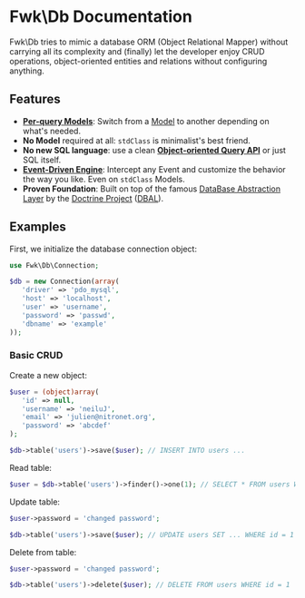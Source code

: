 # Fwk\Db Documentation

Fwk\Db tries to mimic a database ORM (Object Relational Mapper) without carrying all its complexity and (finally) let the developer enjoy CRUD operations, object-oriented entities and relations without configuring anything.

## Features

- **[Per-query Models](./finder.md)**: Switch from a [Model](./models.md) to another depending on what's needed.
- **No Model** required at all: ```stdClass``` is minimalist's best friend.
- **No new SQL language**: use a clean **[Object-oriented Query API](./query.md)** or just SQL itself.
- **[Event-Driven Engine](./events.md)**: Intercept any Event and customize the behavior the way you like. Even on ```stdClass``` Models.
- **Proven Foundation**: Built on top of the famous [DataBase Abstraction Layer](http://www.doctrine-project.org/projects/dbal.html) by the [Doctrine Project](http://www.doctrine-project.org) ([DBAL](https://github.com/doctrine/dbal)).


## Examples

First, we initialize the database connection object:

``` php
use Fwk\Db\Connection;

$db = new Connection(array(
   'driver' => 'pdo_mysql',
   'host' => 'localhost',
   'user' => 'username',
   'password' => 'passwd',
   'dbname' => 'example'
));
```

### Basic CRUD

Create a new object:

``` php
$user = (object)array(
   'id' => null,
   'username' => 'neiluJ',
   'email' => 'julien@nitronet.org',
   'password' => 'abcdef'
);

$db->table('users')->save($user); // INSERT INTO users ...
```

Read table:

``` php
$user = $db->table('users')->finder()->one(1); // SELECT * FROM users WHERE id = 1
```

Update table:

``` php
$user->password = 'changed password';

$db->table('users')->save($user); // UPDATE users SET ... WHERE id = 1
```

Delete from table:

``` php
$user->password = 'changed password';

$db->table('users')->delete($user); // DELETE FROM users WHERE id = 1
```

